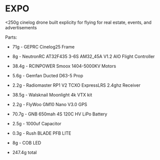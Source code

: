 # EXPO

<250g cinelog drone built explicity for flying for real estate, events, and advertisements

Parts:
- 71g - GEPRC Cinelog25 Frame
- 8g - NeutronRC AT32F435 3-6S AM32_45A V1.2 AIO Flight Controller
- 38.4g - RCINPOWER Smoox 1404-5000KV Motors
- 5.6g - Gemfan Ducted D63-5 Prop
- 2.2g - Radiomaster RP1 V2 TCXO ExpressLRS 2.4ghz Receiver
- 38.5g - Walsknail Moonlight 4k VTX kit
- 2.2g - FlyWoo GM10 Nano V3.0 GPS
- 70.7g - GNB 650mah 4S 120C HV LiPo Battery
- 2.5g - 1000uf Capacitor
- 0.3g - Rush BLADE PFB LITE
- 8g - COB LED

- 247.4g total

